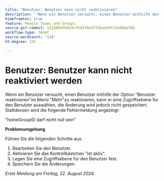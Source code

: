 ```yaml
---
title: "Benutzer: Benutzer kann nicht reaktivieren"
description: '"Wenn ein Benutzer versucht, einen Benutzer mithilfe der Option Benutzer reaktivieren im Menü Mehr zu reaktivieren, kann er eine Zugriffsebene für den Benutzer auswählen, die Änderung wird jedoch nicht gespeichert. Stattdessen wird dem Benutzer ein Fehler angezeigt. Eine Problemumgehung ist verfügbar.“'
hidefromtoc: true
feature: People Teams and Groups
source-git-commit: 122608dfb019c55d370a3ffebede9fc5e68be76b
workflow-type: tm+mt
source-wordcount: '119'
ht-degree: 15%

---
```



# Benutzer: Benutzer kann nicht reaktiviert werden

Wenn ein Benutzer versucht, einen Benutzer mithilfe der Option &quot;Benutzer reaktivieren&quot;im Menü &quot;Mehr&quot;zu reaktivieren, kann er eine Zugriffsebene für den Benutzer auswählen, die Änderung wird jedoch nicht gespeichert. Stattdessen wird die folgende Fehlermeldung angezeigt:

&quot;homeGroupID darf nicht null sein&quot;

**Problemumgehung**

Führen Sie die folgenden Schritte aus:

1. Bearbeiten Sie den Benutzer.
1. Aktivieren Sie das Kontrollkästchen &quot;Ist aktiv&quot;.
1. Legen Sie eine Zugriffsebene für den Benutzer fest.
1. Speichern Sie die Änderungen.

_Erste Meldung am Freitag, 22. August 2024._
